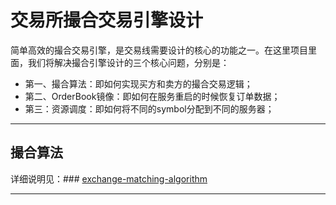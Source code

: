# 交易所撮合交易引擎设计

简单高效的撮合交易引擎，是交易线需要设计的核心的功能之一。在这里项目里面，我们将解决撮合引擎设计的三个核心问题，分别是：

* 第一、撮合算法：即如何实现买方和卖方的撮合交易逻辑；
* 第二、OrderBook镜像：即如何在服务重启的时候恢复订单数据；
* 第三：资源调度：即如何将不同的symbol分配到不同的服务器；

---

## 撮合算法

详细说明见：### [exchange-matching-algorithm](https://github.com/jcwangjc/exchange-matching-engine/tree/main/exchange-matching-algorithm "exchange-matching-algorithm")

---
